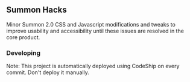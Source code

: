 ## Summon Hacks

Minor Summon 2.0 CSS and Javascript modifications and tweaks to improve usability and accessibility until these issues are resolved in the core product.

### Developing

Note: This project is automatically deployed using CodeShip on every commit. Don't deploy it manually.

